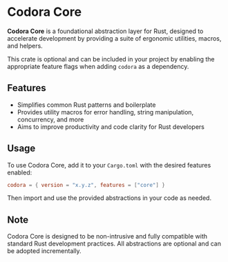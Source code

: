 # Codora Core

**Codora Core** is a foundational abstraction layer for Rust, designed to accelerate development by providing a suite of ergonomic utilities, macros, and helpers.

This crate is optional and can be included in your project by enabling the appropriate feature flags when adding `codora` as a dependency.

## Features

- Simplifies common Rust patterns and boilerplate
- Provides utility macros for error handling, string manipulation, concurrency, and more
- Aims to improve productivity and code clarity for Rust developers

## Usage

To use Codora Core, add it to your `Cargo.toml` with the desired features enabled:

 ```toml
 codora = { version = "x.y.z", features = ["core"] }
```

Then import and use the provided abstractions in your code as needed.

## Note

Codora Core is designed to be non-intrusive and fully compatible with standard Rust development practices. All abstractions are optional and can be adopted incrementally.
